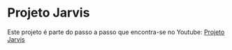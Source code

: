 # Projeto Jarvis

Este projeto é parte do passo a passo que encontra-se no Youtube: [Projeto Jarvis](https://www.youtube.com/watch?v=L3ky2-lCL8s&list=PLDZLfLztiVAkoGCS805bjnNVWhHrbzk_M)
